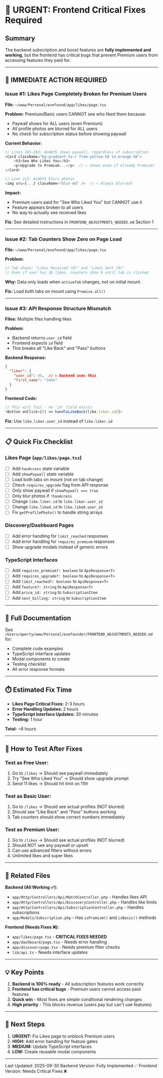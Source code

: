 # 🚨 URGENT: Frontend Critical Fixes Required

## Summary
The backend subscription and boost features are **fully implemented and working**, but the frontend has critical bugs that prevent Premium users from accessing features they paid for.

---

## 🔴 IMMEDIATE ACTION REQUIRED

### Issue #1: Likes Page Completely Broken for Premium Users
**File:** `~/www/Personal/evefound/app/likes/page.tsx`

**Problem:** Premium/Basic users CANNOT see who liked them because:
- Paywall shows for ALL users (even Premium)
- All profile photos are blurred for ALL users
- No check for subscription status before showing paywall

**Current Behavior:**
```typescript
// Lines 185-202: ALWAYS shows paywall, regardless of subscription
<Card className="bg-gradient-to-r from-yellow-50 to-orange-50">
    <h3>See Who Likes You</h3>
    <p>Upgrade to Premium...</p>  // ← Shows even if already Premium!
</Card>

// Line 212: ALWAYS blurs photos
<img src={...} className="blur-md" />  // ← Always blurred!
```

**Impact:**
- Premium users paid for "See Who Liked You" but CANNOT use it
- Feature appears broken to all users
- No way to actually see received likes

**Fix:** See detailed instructions in `FRONTEND_ADJUSTMENTS_NEEDED.md` Section 1

---

### Issue #2: Tab Counters Show Zero on Page Load
**File:** `~/www/Personal/evefound/app/likes/page.tsx`

**Problem:**
```typescript
// Tab shows: "Likes Received (0)" and "Likes Sent (0)"
// Even if user has 10 likes, counters show 0 until tab is clicked
```

**Why:** Data only loads when `activeTab` changes, not on initial mount.

**Fix:** Load both tabs on mount using `Promise.all()`

---

### Issue #3: API Response Structure Mismatch
**Files:** Multiple files handling likes

**Problem:**
- Backend returns `user_id` field
- Frontend expects `id` field
- This breaks all "Like Back" and "Pass" buttons

**Backend Response:**
```json
{
  "liker": {
    "user_id": 45,  // ← Backend uses this
    "first_name": "John"
  }
}
```

**Frontend Code:**
```typescript
// This will fail - no 'id' field exists
<Button onClick={() => handleLikeBack(like.liker.id)}>
```

**Fix:** Use `like.liker.user_id` instead of `like.liker.id`

---

## 📋 Quick Fix Checklist

### Likes Page (`app/likes/page.tsx`)
- [ ] Add `hasAccess` state variable
- [ ] Add `showPaywall` state variable
- [ ] Load both tabs on mount (not on tab change)
- [ ] Check `requires_upgrade` flag from API response
- [ ] Only show paywall if `showPaywall === true`
- [ ] Only blur photos if `!hasAccess`
- [ ] Change `like.liker.id` to `like.liker.user_id`
- [ ] Change `like.liked.id` to `like.liked.user_id`
- [ ] Fix `getProfilePhoto()` to handle string arrays

### Discovery/Dashboard Pages
- [ ] Add error handling for `limit_reached` responses
- [ ] Add error handling for `requires_premium` responses
- [ ] Show upgrade modals instead of generic errors

### TypeScript Interfaces
- [ ] Add `requires_premium?: boolean` to `ApiResponse<T>`
- [ ] Add `requires_upgrade?: boolean` to `ApiResponse<T>`
- [ ] Add `limit_reached?: boolean` to `ApiResponse<T>`
- [ ] Add `feature?: string` to `ApiResponse<T>`
- [ ] Add `price_id: string` to `SubscriptionItem`
- [ ] Add `next_billing: string` to `SubscriptionItem`

---

## 📖 Full Documentation

See `/Users/qwerty/www/Personal/evefounder/FRONTEND_ADJUSTMENTS_NEEDED.md` for:
- Complete code examples
- TypeScript interface updates
- Modal components to create
- Testing checklist
- All error response formats

---

## ⏱️ Estimated Fix Time

- **Likes Page Critical Fixes:** 2-3 hours
- **Error Handling Updates:** 2 hours
- **TypeScript Interface Updates:** 30 minutes
- **Testing:** 1 hour

**Total:** ~6 hours

---

## 🧪 How to Test After Fixes

### Test as Free User:
1. Go to `/likes` → Should see paywall immediately
2. Try "See Who Liked You" → Should show upgrade prompt
3. Send 11 likes → Should hit limit on 11th

### Test as Basic User:
1. Go to `/likes` → Should see actual profiles (NOT blurred)
2. Should see "Like Back" and "Pass" buttons working
3. Tab counters should show correct numbers immediately

### Test as Premium User:
1. Go to `/likes` → Should see actual profiles (NOT blurred)
2. Should NOT see any paywall or upsell
3. Can use advanced filters without errors
4. Unlimited likes and super likes

---

## 🔗 Related Files

**Backend (All Working ✅):**
- `app/Http/Controllers/Api/MatchController.php` - Handles likes API
- `app/Http/Controllers/Api/DiscoveryController.php` - Handles like limits
- `app/Http/Controllers/Api/SubscriptionController.php` - Handles subscriptions
- `app/Models/Subscription.php` - Has `isPremium()` and `isBasic()` methods

**Frontend (Needs Fixes ❌):**
- `app/likes/page.tsx` - **CRITICAL FIXES NEEDED**
- `app/dashboard/page.tsx` - Needs error handling
- `app/discover/page.tsx` - Needs premium filter checks
- `lib/api.ts` - Needs interface updates

---

## 💡 Key Points

1. **Backend is 100% ready** - All subscription features work correctly
2. **Frontend has critical bugs** - Premium users cannot access paid features
3. **Quick win** - Most fixes are simple conditional rendering changes
4. **High priority** - This blocks revenue (users pay but can't use features)

---

## 🚀 Next Steps

1. **URGENT:** Fix Likes page to unblock Premium users
2. **HIGH:** Add error handling for feature gates
3. **MEDIUM:** Update TypeScript interfaces
4. **LOW:** Create reusable modal components

---

Last Updated: 2025-09-30
Backend Version: Fully Implemented ✅
Frontend Version: Needs Critical Fixes ❌

